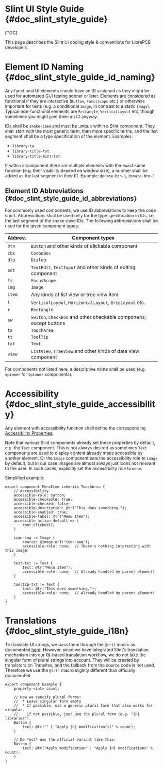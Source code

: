 Slint UI Style Guide {#doc_slint_style_guide}
=============================================

[TOC]

This page describes the Slint UI coding style & conventions for LibrePCB
developers.


# Element ID Naming {#doc_slint_style_guide_id_naming}

Any functional UI elements should have an ID assigned as they might be
used for automated GUI testing sooner or later. Elements are considered as
functional if they are interactive (`Button`, `FocusScope` etc.) or
otherwise important for tests (e.g. a conditional `Image`, in contrast to
a static `Image`). Typical non-functional elements are `Rectangle`,
`VerticalLayout` etc, though sometimes you might give them an ID anyway.

IDs shall be `snake-case` and must be unique within a Slint component.
They shall start with the most generic term, then more specific terms, and
the last segment shall be a type specification of the element. Examples:

- `library-ta`
- `library-title-txt`
- `library-title-hint-txt`

If within a component there are multiple elements with the exact same function
(e.g. their visibility depend on window size), a number shall be added as the
last segment in their ID. Example: `donate-btn-1`, `donate-btn-2`


## Element ID Abbreviations {#doc_slint_style_guide_id_abbreviations}

For commonly used components, we use ID abbreviations to keep the code short.
Abbreviations shall be used only for the type specification in IDs, i.e.
the last segment of the snake-case IDs. The following abbreviations shall
be used for the given component types:

| Abbrev. | Component types |
|---------|-----------------|
| `btn`   | `Button` and other kinds of clickable component |
| `cbx`   | `ComboBox` |
| `dlg`   | `Dialog` |
| `edt`   | `TextEdit`, `TextInput` and other kinds of editing component |
| `fs`    | `FocusScope` |
| `img`   | `Image` |
| `item`  | Any kinds of list view or tree view item |
| `l`     | `VerticalLayout`, `HorizontalLayout`, `GridLayout` etc. |
| `r`     | `Rectangle` |
| `sw`    | `Switch`, `CheckBox` and other checkable componens, except buttons |
| `ta`    | `TouchArea` |
| `tt`    | `ToolTip` |
| `txt`   | `Text` |
| `view`  | `ListView`, `TreeView` and other kinds of data view component |

For components not listed here, a descriptive name shall be used
(e.g. `spinner` for `Spinner` components).


# Accessibility {#doc_slint_style_guide_accessibility}

Any element with accessibility function shall define the corresponding
[Accessibility Properties](https://docs.slint.dev/latest/docs/slint/reference/common/#accessibility-properties).

Note that various Slint components already set these properties by default,
e.g. the `Text` component. This is not always desired as sometimes `Text`
components are used to display content already made accessible by another
element. Or the `Image` component sets the accessibility role to `image` by
default, but in our case images are almost always just icons not relevant
to the user. In such cases, explicitly set the accessibility role to `none`.

Simplified example:

```Slint
export component MenuItem inherits TouchArea {
    // Accessibility
    accessible-role: button;
    accessible-checkable: true;
    accessible-checked: false;
    accessible-description: @tr("This does something.");
    accessible-enabled: true;
    accessible-label: @tr("Menu Item");
    accessible-action-default => {
        root.clicked();
    }

    icon-img := Image {
        source: @image-url("icon.svg");
        accessible-role: none;  // There's nothing interesting with this image!
    }

    text-txt := Text {
        text: @tr("Menu Item");
        accessible-role: none;  // Already handled by parent element!
    }

    tooltip-txt := Text {
        text: @tr("This does something.");
        accessible-role: none;  // Already handled by parent element!
    }
}
```


# Translations {#doc_slint_style_guide_i18n}

To translate UI strings, we pass them through the `@tr()` macro as documented
[here](https://docs.slint.dev/latest/docs/slint/guide/development/translations/).
However, since we have integrated Slint's translation mechanism into our
Qt-based translation workflow, we do not take the singular form of plural
strings into account. They will be created by translators on Transifex,
and the fallback from the source code is not used. Therefore we use the
`@tr()` macro slightly different than officially documented:

```Slint
export component Example {
    property <int> count;

    // How we specify plural forms:
    //  * Leave singular form empty
    //  * If possible, use a generic plural form that also works for singular.
    //    If not possible, just use the plural form (e.g. "{n} libraries").
    Button {
        text: @tr("" | "Apply {n} modification(s)" % count);
    }

    // Do *not* use the official variant like this:
    Button {
        text: @tr("Apply modification" | "Apply {n} modifications" % count);
    }
}
```

